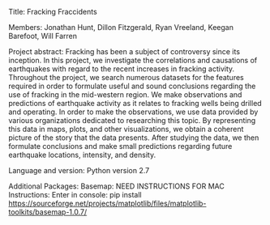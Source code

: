 ﻿Title: Fracking Fraccidents

Members: Jonathan Hunt, Dillon Fitzgerald, Ryan Vreeland, Keegan Barefoot, Will Farren

Project abstract: 
Fracking has been a subject of controversy since its inception. In this project, we investigate the correlations and 
causations of earthquakes with regard to the recent increases in fracking activity. Throughout the project, we search
numerous datasets for the features required in order to formulate useful and sound conclusions regarding the use of 
fracking in the mid-western region. We make observations and predictions
of earthquake activity as it relates to fracking wells being drilled and operating. In order to make the observations,
we use data provided by various organizations dedicated to researching this topic. By representing this data in maps, 
plots, and other visualizations, we obtain a coherent picture of the story that the data presents. After studying the
data, we then formulate conclusions and make small predictions regarding future earthquake locations, intensity, and 
density. 

Language and version: Python version 2.7

Additional Packages:
	Basemap: NEED INSTRUCTIONS FOR MAC
		Instructions: Enter in console: pip install https://sourceforge.net/projects/matplotlib/files/matplotlib-toolkits/basemap-1.0.7/